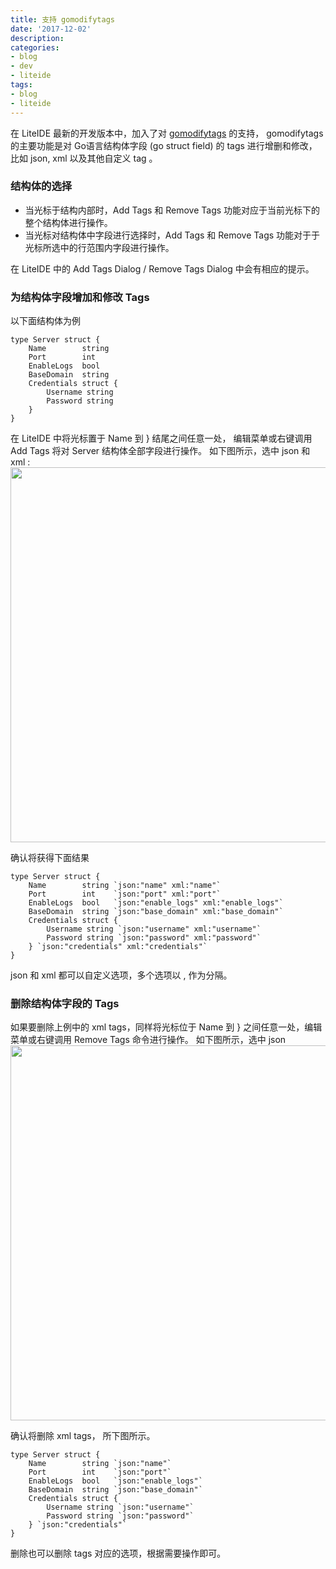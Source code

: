 ```yaml
---
title: 支持 gomodifytags
date: '2017-12-02'
description:
categories:
- blog
- dev
- liteide
tags:
- blog
- liteide
---
```


<!-- ## 实现 gomodifytags -->

在 LiteIDE 最新的开发版本中，加入了对 [gomodifytags](https://github.com/fatih/gomodifytags) 的支持，
gomodifytags 的主要功能是对 Go语言结构体字段 (go struct field) 的 tags 进行增删和修改，比如 json, xml 以及其他自定义 tag 。

### 结构体的选择

* 当光标于结构内部时，Add Tags 和 Remove Tags 功能对应于当前光标下的整个结构体进行操作。
* 当光标对结构体中字段进行选择时，Add Tags 和 Remove Tags 功能对于于光标所选中的行范围内字段进行操作。

在 LiteIDE 中的 Add Tags Dialog / Remove Tags Dialog 中会有相应的提示。

### 为结构体字段增加和修改 Tags

以下面结构体为例
```
type Server struct {
	Name        string
	Port        int
	EnableLogs  bool
	BaseDomain  string
	Credentials struct {
		Username string
		Password string
	}
}
```
在 LiteIDE 中将光标置于 Name 到 } 结尾之间任意一处， 编辑菜单或右键调用 Add Tags 将对 Server 结构体全部字段进行操作。
如下图所示，选中 json 和 xml :
<img src="{{urls.media}}/2017-12-02-gomodifytags/goaddtags1.png" alt="" width="600">

确认将获得下面结果

```
type Server struct {
	Name        string `json:"name" xml:"name"`
	Port        int    `json:"port" xml:"port"`
	EnableLogs  bool   `json:"enable_logs" xml:"enable_logs"`
	BaseDomain  string `json:"base_domain" xml:"base_domain"`
	Credentials struct {
		Username string `json:"username" xml:"username"`
		Password string `json:"password" xml:"password"`
	} `json:"credentials" xml:"credentials"`
}
```

json 和 xml 都可以自定义选项，多个选项以 , 作为分隔。

### 删除结构体字段的 Tags

如果要删除上例中的 xml tags，同样将光标位于 Name 到 } 之间任意一处，编辑菜单或右键调用 Remove Tags 命令进行操作。
如下图所示，选中 json
<img src="{{urls.media}}/2017-12-02-gomodifytags/goremovetags1.png" alt="" width="600">

确认将删除 xml tags， 所下图所示。

```
type Server struct {
	Name        string `json:"name"`
	Port        int    `json:"port"`
	EnableLogs  bool   `json:"enable_logs"`
	BaseDomain  string `json:"base_domain"`
	Credentials struct {
		Username string `json:"username"`
		Password string `json:"password"`
	} `json:"credentials"`
}
```

删除也可以删除 tags 对应的选项，根据需要操作即可。